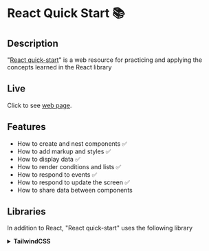 # React Quick Start 📚

## Description

"[React quick-start](https://react.dev/learn)" is a web resource for practicing and applying the concepts learned in the React library

## Live

Click to see [web page](https://react-quick-start.vercel.app/).

## Features

- How to create and nest components ✅
- How to add markup and styles ✅
- How to display data ✅
- How to render conditions and lists ✅
- How to respond to events ✅
- How to respond to update the screen ✅
- How to share data between components

## Libraries

In addition to React, "React quick-start" uses the following library

<details>
  <summary><strong>TailwindCSS</strong></summary>
  &emsp;Add classes to the project.
</details>
